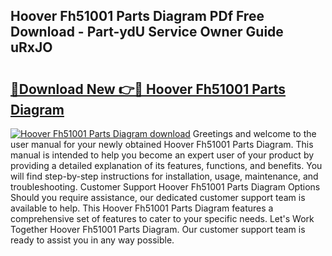 ## Hoover Fh51001 Parts Diagram PDf Free Download - Part-ydU Service Owner Guide uRxJO

# <h2><a href="http://dfkufvn.blite.top/?on=Hoover+Fh51001+Parts+Diagram">🔗Download New 👉🔴 Hoover Fh51001 Parts Diagram</a></h2>

[![Hoover Fh51001 Parts Diagram download](https://i.imgur.com/lujVjoI.png)](http://dfkufvn.blite.top/?on=Hoover+Fh51001+Parts+Diagram)
Greetings and welcome to the user manual for your newly obtained Hoover Fh51001 Parts Diagram. This manual is intended to help you become an expert user of your product by providing a detailed explanation of its features, functions, and benefits. You will find step-by-step instructions for installation, usage, maintenance, and troubleshooting. Customer Support Hoover Fh51001 Parts Diagram Options Should you require assistance, our dedicated customer support team is available to help. This Hoover Fh51001 Parts Diagram features a comprehensive set of features to cater to your specific needs. Let's Work Together Hoover Fh51001 Parts Diagram. Our customer support team is ready to assist you in any way possible.
